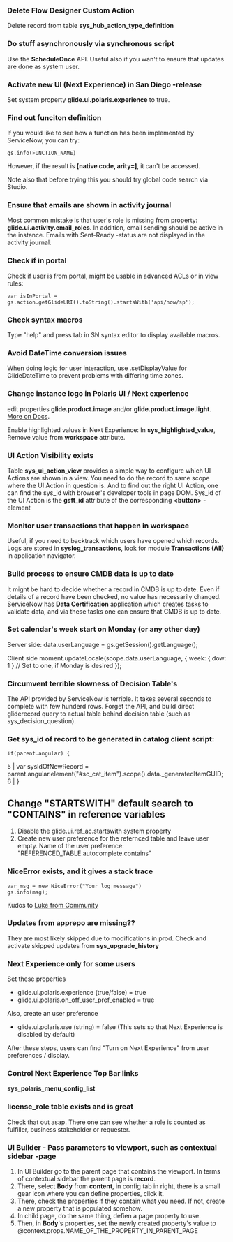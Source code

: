 ### Delete Flow Designer Custom Action
Delete record from table **sys_hub_action_type_definition**

### Do stuff asynchronously via synchronous script
Use the **ScheduleOnce** API. Useful also if you wan't to ensure that updates are done as system user.

### Activate new UI (Next Experience) in San Diego -release
Set system property **glide.ui.polaris.experience** to true.

### Find out funciton definition
If you would like to see how a function has been implemented by ServiceNow, you can try:

    gs.info(FUNCTION_NAME)

However, if the result is __[native code, arity=<number>]__, it can't be accessed.

Note also that before trying this you should try global code search via Studio.

### Ensure that emails are shown in activity journal

Most common mistake is that user's role is missing from property: **glide.ui.activity.email_roles**. In addition, email sending should be active in the instance. Emails with Sent-Ready -status are not displayed in the activity journal.

### Check if in portal

Check if user is from portal, might be usable in advanced ACLs or in view rules:

    var isInPortal = gs.action.getGlideURI().toString().startsWith('api/now/sp');

### Check syntax macros

Type "help" and press tab in SN syntax editor to display available macros.

### Avoid DateTime conversion issues

When doing logic for user interaction, use .setDisplayValue for GlideDateTime to prevent problems with differing time zones.


### Change instance logo in Polaris UI / Next experience

edit properties **glide.product.image** and/or **glide.product.image.light**. [More on Docs](https://docs.servicenow.com/en-US/bundle/sandiego-platform-user-interface/page/administer/navigation-and-ui/concept/c_ModifyTheBanner.html).

Enable highlighted values in Next Experience:
In **sys_highlighted_value**, Remove value from **workspace** attribute.

### UI Action Visibility exists

Table **sys_ui_action_view** provides a simple way to configure which UI Actions are shown in a view. You need to do the record to same scope where the UI Action in question is. And to find out the right UI Action, one can find the sys_id with browser's developer tools in page DOM. Sys_id of the UI Action is the **gsft_id** attribute of the corresponding **&lt;button&gt;** -element

### Monitor user transactions that happen in workspace

Useful, if you need to backtrack which users have opened which records. Logs are stored in **syslog_transactions**, look for module **Transactions (All)** in application navigator.
 
### Build process to ensure CMDB data is up to date

It might be hard to decide whether a record in CMDB is up to date. Even if details of a record have been checked, no value has necessarily changed. ServiceNow has **Data Certification** application which creates tasks to validate data, and via these tasks one can ensure that CMDB is up to date.

### Set calendar's week start on Monday (or any other day)

Server side:
    data.userLanguage = gs.getSession().getLanguage();


Client side
    moment.updateLocale(scope.data.userLanguage, {
        week: { dow: 1 } // Set to one, if Monday is desired
    });

### Circumvent terrible slowness of Decision Table's

The API provided by ServiceNow is terrible. It takes several seconds to complete with few hunderd rows. Forget the API, and build direct gliderecord query to actual table behind decision table (such as sys_decision_question).

### Get sys_id of record to be generated in catalog client script:

    if(parent.angular) { 
5 | 	var sysIdOfNewRecord = parent.angular.element("#sc_cat_item").scope().data._generatedItemGUID; 
6 | } 

## Change "STARTSWITH" default search to "CONTAINS" in reference variables

1. Disable the glide.ui.ref_ac.startswith system property
2. Create new user preference for the refernced table and leave user empty. Name of the user preference: "REFERENCED_TABLE.autocomplete.contains"

### NiceError exists, and it gives a stack trace

    var msg = new NiceError("Your log message")
    gs.info(msg);

Kudos to [Luke from Community](https://www.servicenow.com/community/developer-articles/use-niceerror-to-generate-better-log-messages/ta-p/2404286)

### Updates from apprepo are missing??

They are most likely skipped due to modifications in prod. Check and activate skipped updates from **sys_upgrade_history**

### Next Experience only for some users

Set these properties
* glide.ui.polaris.experience (true/false) = true
* glide.ui.polaris.on_off_user_pref_enabled = true

Also, create an user preference
- glide.ui.polaris.use (string) = false (This sets so that Next Experience is disabled by default)

After these steps, users can find "Turn on Next Experience" from user preferences / display.

### Control Next Experience Top Bar links

**sys_polaris_menu_config_list**

### license_role table exists and is great

Check that out asap. There one can see whether a role is counted as fulfiller, business stakeholder or requester. 

### UI Builder - Pass parameters to viewport, such as contextual sidebar -page

1. In UI Builder go to the parent page that contains the viewport. In terms of contextual sidebar the parent page is **record**.
2. There, select __Body__ from **content**, in config tab in right, there is a small gear icon where you can define properties, click it.
3. There, check the properties if they contain what you need. If not, create a new property that is populated somehow.
4. In child page, do the same thing, defien a page property to use.
5. Then, in **Body**'s properties, set the newly created property's value to @context.props.NAME_OF_THE_PROPERTY_IN_PARENT_PAGE